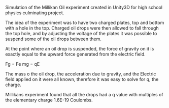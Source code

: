 Simulation of the Millikan Oil experiment created in Unity3D for high school physics culminating project.

The idea of the experiment was to have two charged plates, top and bottom with a hole in the top. Charged oil drops were then allowed 
to fall through the top hole, and by adjusting the voltage of the plates it was possible to suspend some of the oil drops between them.

At the point where an oil drop is suspended, the force of gravity on it is exactly equal to the upward force generated from the electric field.

Fg = Fe
mg = qE

The mass o the oil drop, the acceleration due to gravity, and the Electric field applied on it were all known, therefore it was easy to solve for q, the charge.

Millikans experiment found that all the drops had a q value with multiples of the elementary charge 1.6E-19 Coulombs.
